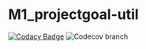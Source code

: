# M1_projectgoal-util
[![Codacy Badge](https://app.codacy.com/project/badge/Grade/959ae6bf9abe4ad5a8e882ab2115d6b4)](https://www.codacy.com/gh/omkar498/M1_projectgoal-util/dashboard?utm_source=github.com&amp;utm_medium=referral&amp;utm_content=omkar498/M1_projectgoal-util&amp;utm_campaign=Badge_Grade)
![Codecov branch](https://img.shields.io/codecov/c/github/omkar498/M1_Projectgoal_util/main)
